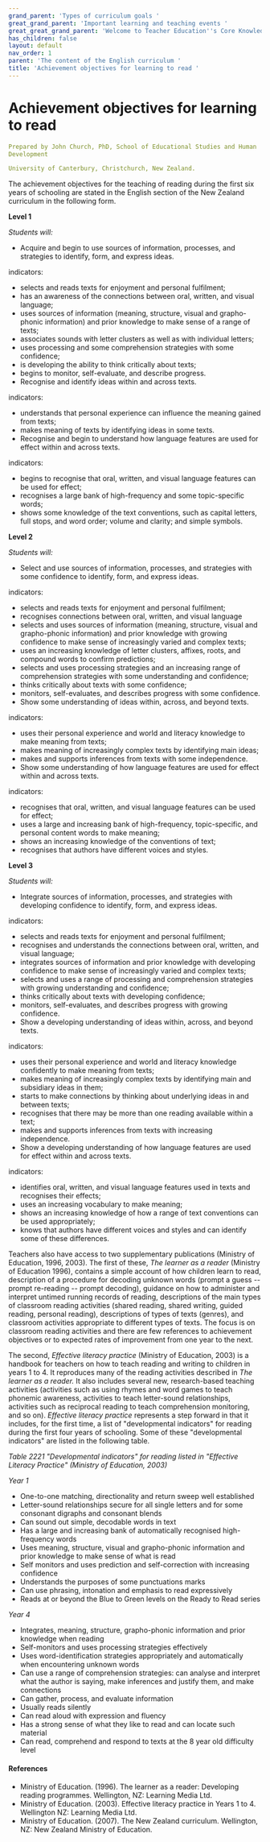 ```yaml
---
grand_parent: 'Types of curriculum goals '
great_grand_parent: 'Important learning and teaching events '
great_great_grand_parent: 'Welcome to Teacher Education''s Core Knowledge and Skills.'
has_children: false
layout: default
nav_order: 1
parent: 'The content of the English curriculum '
title: 'Achievement objectives for learning to read '
---
```

# Achievement objectives for learning to read


```yaml
Prepared by John Church, PhD, School of Educational Studies and Human
Development

University of Canterbury, Christchurch, New Zealand.
```


The achievement objectives for the teaching of reading during the first
six years of schooling are stated in the English section of the New
Zealand curriculum in the following form.

**Level 1**

*Students will:*

-   Acquire and begin to use sources of information, processes, and
    strategies to identify, form, and express ideas.

indicators:

-   selects and reads texts for enjoyment and personal fulfilment;
-   has an awareness of the connections between oral, written, and
    visual language;
-   uses sources of information (meaning, structure, visual and
    grapho-phonic information) and prior knowledge to make sense of a
    range of texts;
-   associates sounds with letter clusters as well as with individual
    letters;
-   uses processing and some comprehension strategies with some
    confidence;
-   is developing the ability to think critically about texts;
-   begins to monitor, self-evaluate, and describe progress.
-   Recognise and identify ideas within and across texts.

indicators:

-   understands that personal experience can influence the meaning
    gained from texts;
-   makes meaning of texts by identifying ideas in some texts.
-   Recognise and begin to understand how language features are used for
    effect within and across texts.

indicators:

-   begins to recognise that oral, written, and visual language features
    can be used for effect;
-   recognises a large bank of high-frequency and some topic-specific
    words;
-   shows some knowledge of the text conventions, such as capital
    letters, full stops, and word order; volume and clarity; and simple
    symbols.

**Level 2**

*Students will:*

-   Select and use sources of information, processes, and strategies
    with some confidence to identify, form, and express ideas.

indicators:

-   selects and reads texts for enjoyment and personal fulfilment;
-   recognises connections between oral, written, and visual language
-   selects and uses sources of information (meaning, structure, visual
    and grapho-phonic information) and prior knowledge with growing
    confidence to make sense of increasingly varied and complex texts;
-   uses an increasing knowledge of letter clusters, affixes, roots, and
    compound words to confirm predictions;
-   selects and uses processing strategies and an increasing range of
    comprehension strategies with some understanding and confidence;
-   thinks critically about texts with some confidence;
-   monitors, self-evaluates, and describes progress with some
    confidence.
-   Show some understanding of ideas within, across, and beyond texts.

indicators:

-   uses their personal experience and world and literacy knowledge to
    make meaning from texts;
-   makes meaning of increasingly complex texts by identifying main
    ideas;
-   makes and supports inferences from texts with some independence.
-   Show some understanding of how language features are used for effect
    within and across texts.

indicators:

-   recognises that oral, written, and visual language features can be
    used for effect;
-   uses a large and increasing bank of high-frequency, topic-specific,
    and personal content words to make meaning;
-   shows an increasing knowledge of the conventions of text;
-   recognises that authors have different voices and styles.

**Level 3**

*Students will:*

-   Integrate sources of information, processes, and strategies with
    developing confidence to identify, form, and express ideas.

indicators:

-   selects and reads texts for enjoyment and personal fulfilment;
-   recognises and understands the connections between oral, written,
    and visual language;
-   integrates sources of information and prior knowledge with
    developing confidence to make sense of increasingly varied and
    complex texts;
-   selects and uses a range of processing and comprehension strategies
    with growing understanding and confidence;
-   thinks critically about texts with developing confidence;
-   monitors, self-evaluates, and describes progress with growing
    confidence.
-   Show a developing understanding of ideas within, across, and beyond
    texts.

indicators:

-   uses their personal experience and world and literacy knowledge
    confidently to make meaning from texts;
-   makes meaning of increasingly complex texts by identifying main and
    subsidiary ideas in them;
-   starts to make connections by thinking about underlying ideas in and
    between texts;
-   recognises that there may be more than one reading available within
    a text;
-   makes and supports inferences from texts with increasing
    independence.
-   Show a developing understanding of how language features are used
    for effect within and across texts.

indicators:

-   identifies oral, written, and visual language features used in texts
    and recognises their effects;
-   uses an increasing vocabulary to make meaning;
-   shows an increasing knowledge of how a range of text conventions can
    be used appropriately;
-   knows that authors have different voices and styles and can identify
    some of these differences.

Teachers also have access to two supplementary publications (Ministry of
Education, 1996, 2003). The first of these, *The learner as a reader*
(Ministry of Education 1996), contains a simple account of how children
learn to read, description of a procedure for decoding unknown words
(prompt a guess -- prompt re-reading -- prompt decoding), guidance on
how to administer and interpret untimed running records of reading,
descriptions of the main types of classroom reading activities (shared
reading, shared writing, guided reading, personal reading), descriptions
of types of texts (genres), and classroom activities appropriate to
different types of texts. The focus is on classroom reading activities
and there are few references to achievement objectives or to expected
rates of improvement from one year to the next.

The second, *Effective literacy practice* (Ministry of Education, 2003)
is a handbook for teachers on how to teach reading and writing to
children in years 1 to 4. It reproduces many of the reading activities
described in *The learner as a reader.* It also includes several new,
research-based teaching activities (activities such as using rhymes and
word games to teach phonemic awareness, activities to teach letter-sound
relationships, activities such as reciprocal reading to teach
comprehension monitoring, and so on). *Effective literacy practice*
represents a step forward in that it includes, for the first time, a
list of "developmental indicators" for reading during the first four
years of schooling. Some of these "developmental indicators" are listed
in the following table.

*Table 2221 "Developmental indicators" for reading listed in "Effective
Literacy Practice" (Ministry of Education, 2003)*

*Year 1*

-   One-to-one matching, directionality and return sweep well
    established
-   Letter-sound relationships secure for all single letters and for
    some consonant digraphs and consonant blends
-   Can sound out simple, decodable words in text
-   Has a large and increasing bank of automatically recognised
    high-frequency words
-   Uses meaning, structure, visual and grapho-phonic information and
    prior knowledge to make sense of what is read
-   Self monitors and uses prediction and self-correction with
    increasing confidence
-   Understands the purposes of some punctuations marks
-   Can use phrasing, intonation and emphasis to read expressively
-   Reads at or beyond the Blue to Green levels on the Ready to Read
    series

*Year 4*

-   Integrates, meaning, structure, grapho-phonic information and prior
    knowledge when reading
-   Self-monitors and uses processing strategies effectively
-   Uses word-identification strategies appropriately and automatically
    when encountering unknown words
-   Can use a range of comprehension strategies: can analyse and
    interpret what the author is saying, make inferences and justify
    them, and make connections
-   Can gather, process, and evaluate information
-   Usually reads silently
-   Can read aloud with expression and fluency
-   Has a strong sense of what they like to read and can locate such
    material
-   Can read, comprehend and respond to texts at the 8 year old
    difficulty level


#### References

-   Ministry of Education. (1996). The learner as a reader: Developing
    reading programmes. Wellington, NZ: Learning Media Ltd.
-   Ministry of Education. (2003). Effective literacy practice in Years
    1 to 4. Wellington NZ: Learning Media Ltd.
-   Ministry of Education. (2007). The New Zealand curriculum.
    Wellington, NZ: New Zealand Ministry of Education.
